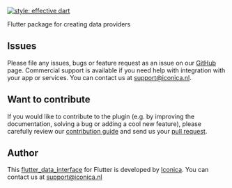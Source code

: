 [![style: effective dart](https://img.shields.io/badge/style-effective_dart-40c4ff.svg)](https://github.com/tenhobi/effective_dart)

Flutter package for creating data providers

## Issues

Please file any issues, bugs or feature request as an issue on our [GitHub](https://github.com/Iconica-Development/flutter_axis_video_viewer/issues) page. Commercial support is available if you need help with integration with your app or services. You can contact us at [support@iconica.nl](mailto:support@iconica.nl).

## Want to contribute

If you would like to contribute to the plugin (e.g. by improving the documentation, solving a bug or adding a cool new feature), please carefully review our [contribution guide](./CONTRIBUTING.md) and send us your [pull request](https://github.com/Iconica-Development/flutter_date_interface/pulls).

## Author

This [flutter_data_interface](https://github.com/Iconica-Development/flutter_data_interface) for Flutter is developed by [Iconica](https://iconica.nl). You can contact us at <support@iconica.nl>
